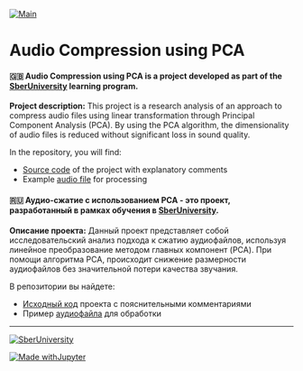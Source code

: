 [![Main](https://img.shields.io/badge/BACK-MainPage-<COLOR>.svg)](https://github.com/otofarings/Data-Science-Portfolio)


# Audio Compression using PCA

#### 🇬🇧 Audio Compression using PCA is a project developed as part of the [SberUniversity](https://sberuniversity.online) learning program.

**Project description:** This project is a research analysis of an approach to compress audio files using linear transformation through Principal Component Analysis (PCA). By using the PCA algorithm, the dimensionality of audio files is reduced without significant loss in sound quality.

In the repository, you will find:
- [Source code](https://github.com/otofarings/Data-Science-Portfolio/tree/main/SberUniversity/Audio%20Compression%20using%20PCA/Audio%20Compression%20using%20PCA.ipynb) of the project with explanatory comments
- Example [audio file](https://github.com/otofarings/Data-Science-Portfolio/blob/main/SberUniversity/Audio%20Compression%20using%20PCA/data/Beethoven_Violin_Sonata_Op_96_first_movement_bars_1-22.wav) for processing


#### 🇷🇺 Аудио-сжатие с использованием PCA - это проект, разработанный в рамках обучения в [SberUniversity](https://sberuniversity.online).

**Описание проекта:** Данный проект представляет собой исследовательский анализ подхода к сжатию аудиофайлов, используя линейное преобразование методом главных компонент (PCA). При помощи алгоритма PCA, происходит снижение размерности аудиофайлов без значительной потери качества звучания.

В репозитории вы найдете:
- [Исходный код](https://github.com/otofarings/Data-Science-Portfolio/blob/main/PCA/Audio%20Compression%20using%20PCA/Audio%20Compression%20using%20PCA.ipynb) проекта с пояснительными комментариями
- Пример [аудиофайла](https://github.com/otofarings/Data-Science-Portfolio/blob/main/SberUniversity/Audio%20Compression%20using%20PCA/data/Beethoven_Violin_Sonata_Op_96_first_movement_bars_1-22.wav) для обработки

---


[![SberUniversity](https://www.efmdglobal.org/wp-content/uploads/SberUniversity-square.png)](https://jupyter.org/try)

[![Made withJupyter](https://img.shields.io/badge/Made%20with-Jupyter-orange?style=for-the-badge&logo=Jupyter)](https://jupyter.org/try)